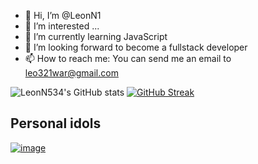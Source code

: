 - 👋 Hi, I’m @LeonN1
- 👀 I’m interested ...
- 🌱 I’m currently learning JavaScript
- 💞️ I’m looking forward to become a fullstack developer
- 📫 How to reach me: You can send me an email to leo321war@gmail.com

<!---
LeonN1/LeonN1 is a ✨ special ✨ repository because its `README.md` (this file) appears on your GitHub profile.
You can click the Preview link to take a look at your changes.
--->

![LeonN534's GitHub stats](https://github-readme-stats.vercel.app/api?username=LeonN534&show_icons=true&bg_color=211f27&text_color=e5e5e5&icon_color=d484f4&title_color=85bef7&border_color=b9b9c0&border_radius=7)
[![GitHub Streak](https://streak-stats.demolab.com?user=LeonN534&theme=dark-minimalist&border_radius=7&mode=weekly)](https://git.io/streak-stats)

## Personal idols
[![image](https://github.com/LeonN534/LeonN534/assets/77511070/ae7de464-7872-4a1c-8fee-4b72f334ec2e)](https://ericmurphy.xyz/)
